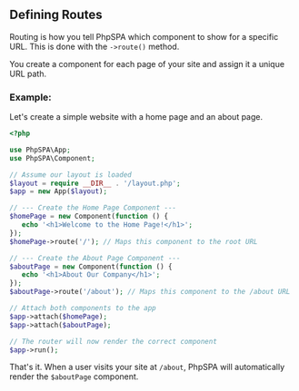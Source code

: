 ## Defining Routes

Routing is how you tell PhpSPA which component to show for a specific URL. This is done with the `->route()` method.

You create a component for each page of your site and assign it a unique URL path.

### Example:

Let's create a simple website with a home page and an about page.

```php
<?php

use PhpSPA\App;
use PhpSPA\Component;

// Assume our layout is loaded
$layout = require __DIR__ . '/layout.php';
$app = new App($layout);

// --- Create the Home Page Component ---
$homePage = new Component(function () {
   echo '<h1>Welcome to the Home Page!</h1>';
});
$homePage->route('/'); // Maps this component to the root URL

// --- Create the About Page Component ---
$aboutPage = new Component(function () {
   echo '<h1>About Our Company</h1>';
});
$aboutPage->route('/about'); // Maps this component to the /about URL

// Attach both components to the app
$app->attach($homePage);
$app->attach($aboutPage);

// The router will now render the correct component
$app->run();
```

That's it. When a user visits your site at `/about`, PhpSPA will automatically render the `$aboutPage` component.

